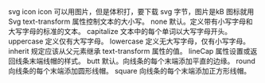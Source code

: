 svg icon
icon 可以用图片，但是体积打，要下载
svg 字节，图片是kB 图标就用Svg
text-transform 属性控制文本的大小写。
none	默认。定义带有小写字母和大写字母的标准的文本。
capitalize	文本中的每个单词以大写字母开头。
uppercase	定义仅有大写字母。
lowercase	定义无大写字母，仅有小写字母。
inherit	规定应该从父元素继承 text-transform 属性的值。
lineCap 属性设置或返回线条末端线帽的样式。
butt	默认。向线条的每个末端添加平直的边缘。
round	向线条的每个末端添加圆形线帽。
square	向线条的每个末端添加正方形线帽。
